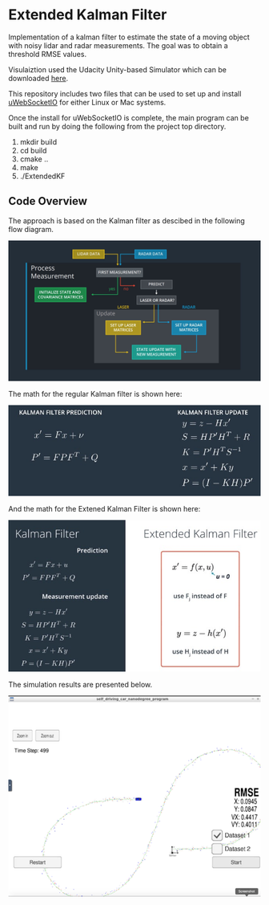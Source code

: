 # Extended Kalman Filter

Implementation of a kalman filter to estimate the state of a moving object with noisy lidar and radar measurements. The goal was to obtain a threshold RMSE values. 

Visulaiztion used the Udacity Unity-based Simulator which can be downloaded [here](https://github.com/udacity/self-driving-car-sim/releases).

This repository includes two files that can be used to set up and install [uWebSocketIO](https://github.com/uWebSockets/uWebSockets) for either Linux or Mac systems. 

Once the install for uWebSocketIO is complete, the main program can be built and run by doing the following from the project top directory.

1. mkdir build
2. cd build
3. cmake ..
4. make
5. ./ExtendedKF

[//]: # (Image References)

[image1]: ./KFflow.JPG "Kalman Filter Flow"
[image2]: ./KF.JPG "Kalman Filter"
[image3]: ./EKF.JPG "Extended Kalman Filter"
[image4]: ./Ekf_simulation_1.png "Extended Kalman Filter"

## Code Overview

The approach is based on the Kalman filter as descibed in the following flow diagram.

![alt text][image1]

The math for the regular Kalman filter is shown here:

![alt text][image2]

And the math for the Extened Kalman Filter is shown here:

![alt text][image3]

The simulation results are presented below.

![alt text][image4]